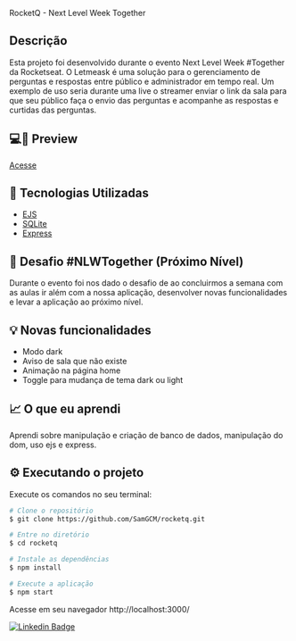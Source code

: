RocketQ - Next Level Week Together 
  
## Descrição
Esta projeto foi desenvolvido durante o evento Next Level Week #Together da Rocketseat. 
O Letmeask é uma solução para o gerenciamento de perguntas e respostas entre público e administrador em tempo real. Um exemplo de uso seria durante uma live o streamer enviar o link da sala para que seu público faça o envio das perguntas e acompanhe as respostas e curtidas das perguntas.

## 💻📱 Preview
<a href="https://www.linkedin.com/posts/samuel-gama-222a26188_no-v%C3%ADdeo-existe-uma-p%C3%A1gina-para-caso-a-pessoa-activity-6814506346432487424-2aPT">Acesse</a>


## 🔨 Tecnologias Utilizadas
- [EJS](https://ejs.co/)
- [SQLite](https://www.sqlite.org/index.html)
- [Express](https://expressjs.com/pt-br/)

## 🚀 Desafio #NLWTogether (Próximo Nível) 
Durante o evento foi nos dado o desafio de ao concluirmos a semana com as aulas ir além com a nossa aplicação, desenvolver novas funcionalidades e levar a aplicação ao próximo nível.


## 💡 Novas funcionalidades

- Modo dark
- Aviso de sala que não existe
- Animação na página home
- Toggle para mudança de tema dark ou light


## 📈 O que eu aprendi

Aprendi sobre manipulação e criação de banco de dados, manipulação do dom, uso ejs e express.

## ⚙️ Executando o projeto 

Execute os comandos no seu terminal:

```bash
# Clone o repositório
$ git clone https://github.com/SamGCM/rocketq.git

# Entre no diretório
$ cd rocketq

# Instale as dependências
$ npm install

# Execute a aplicação
$ npm start
```

Acesse em seu navegador http://localhost:3000/

[![Linkedin Badge](https://img.shields.io/badge/-Samuel_Gama-blue?style=flat-square&logo=Linkedin&logoColor=white&link=https://www.linkedin.com/in/samuel-gama-222a26188)](https://www.linkedin.com/in/samuel-gama-222a26188)


